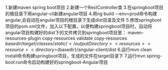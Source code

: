 1.新建maven spring boot项目
2.新建一个RestController类
3.在springboot项目的根目录下用angular-cli新建angular项目
4.用ng build --env=prod命令构建angular,会自动在angular项目的根目录下生成dist目录及文件
5.修改springboot项目的pom.xml文件，加入以下配置，以便构建springboot项目时，自动将angular项目构建好的dist下的文件拷贝到springboot项目里：
	<plugin>
		<artifactId>maven-resources-plugin</artifactId>
		<executions>
			<execution>
				<id>copy-resources</id>
				<phase>validate</phase>
				<goals>
					<goal>copy-resources</goal>
				</goals>
				<configuration>
					<outputDirectory>${basedir}/target/classes/static/</outputDirectory>
					<resources>
						<resource>
							<directory>${basedir}/angular-client/dist</directory>
						</resource>
					</resources>
				</configuration>
			</execution>
		</executions>
	</plugin>
6.运行mvn clean install命令构建springboot项目，生成的文件在target目录下
7.运行mvn spring-boot:run命令启动构建好的springboot-Angular项目
